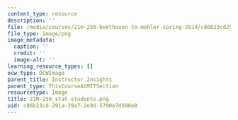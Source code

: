 ```yaml
---
content_type: resource
description: ''
file: /media/courses/21m-250-beethoven-to-mahler-spring-2014/c86b23cd291a39a72e9d5790e7d500e8_21M-250_stat-students.png
file_type: image/png
image_metadata:
  caption: ''
  credit: ''
  image-alt: ''
learning_resource_types: []
ocw_type: OCWImage
parent_title: Instructor Insights
parent_type: ThisCourseAtMITSection
resourcetype: Image
title: 21M-250_stat-students.png
uid: c86b23cd-291a-39a7-2e9d-5790e7d500e8
---
```


